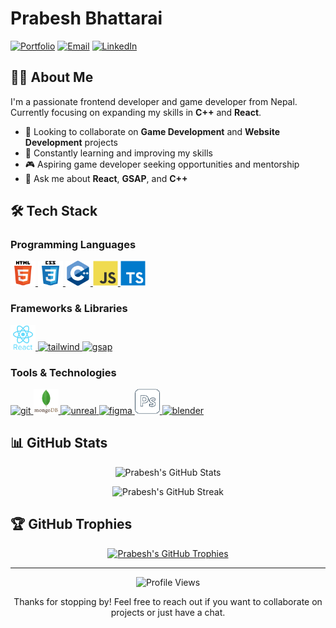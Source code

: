 # Prabesh Bhattarai

[![Portfolio](https://img.shields.io/badge/Portfolio-prabeshbhattarai2004.com.np-blue?style=for-the-badge&logo=firefox-browser)](https://prabeshbhattarai2004.com.np/)
[![Email](https://img.shields.io/badge/Email-prabes59@gmail.com-red?style=for-the-badge&logo=gmail)](mailto:prabes59@gmail.com)
[![LinkedIn](https://img.shields.io/badge/LinkedIn-prabesh--bhattarai-0077B5?style=for-the-badge&logo=linkedin)](https://linkedin.com/in/prabesh-bhattarai)

## 👨‍💻 About Me

I'm a passionate frontend developer and game developer from Nepal. Currently focusing on expanding my skills in **C++** and **React**.

- 🔭 Looking to collaborate on **Game Development** and **Website Development** projects
- 🌱 Constantly learning and improving my skills
- 🎮 Aspiring game developer seeking opportunities and mentorship
- 💬 Ask me about **React**, **GSAP**, and **C++**

## 🛠️ Tech Stack

### Programming Languages
<a href="https://www.w3.org/html/" target="_blank" rel="noreferrer"> 
  <img src="https://raw.githubusercontent.com/devicons/devicon/master/icons/html5/html5-original-wordmark.svg" alt="html5" width="40" height="40"/>
</a> 
<a href="https://www.w3schools.com/css/" target="_blank" rel="noreferrer">
  <img src="https://raw.githubusercontent.com/devicons/devicon/master/icons/css3/css3-original-wordmark.svg" alt="css3" width="40" height="40"/> 
</a>
<a href="https://www.w3schools.com/cpp/" target="_blank" rel="noreferrer">
  <img src="https://raw.githubusercontent.com/devicons/devicon/master/icons/cplusplus/cplusplus-original.svg" alt="cplusplus" width="40" height="40"/>
</a>
<a href="https://developer.mozilla.org/en-US/docs/Web/JavaScript" target="_blank" rel="noreferrer"> 
  <img src="https://raw.githubusercontent.com/devicons/devicon/master/icons/javascript/javascript-original.svg" alt="javascript" width="40" height="40"/> 
</a>
<a href="https://www.typescriptlang.org/" target="_blank" rel="noreferrer"> 
   <img src="https://raw.githubusercontent.com/devicons/devicon/master/icons/typescript/typescript-original.svg" alt="typescript" width="40" height="40"/> 
</a> 

### Frameworks & Libraries
<a href="https://reactjs.org/" target="_blank" rel="noreferrer"> 
  <img src="https://raw.githubusercontent.com/devicons/devicon/master/icons/react/react-original-wordmark.svg" alt="react" width="40" height="40"/> 
</a> 
<a href="https://tailwindcss.com/" target="_blank" rel="noreferrer"> 
  <img src="https://www.vectorlogo.zone/logos/tailwindcss/tailwindcss-icon.svg" alt="tailwind" width="40" height="40"/>
</a>
<a href="https://gsap.com/" target="_blank" rel="noreferrer"> 
 <img src="https://cdn.worldvectorlogo.com/logos/gsap-greensock.svg" alt="gsap" width="40" height="40"/>
</a>
</a>

### Tools & Technologies
<a href="https://git-scm.com/" target="_blank" rel="noreferrer">
  <img src="https://www.vectorlogo.zone/logos/git-scm/git-scm-icon.svg" alt="git" width="40" height="40"/> 
</a> 
<a href="https://www.mongodb.com/" target="_blank" rel="noreferrer"> 
  <img src="https://raw.githubusercontent.com/devicons/devicon/master/icons/mongodb/mongodb-original-wordmark.svg" alt="mongodb" width="40" height="40"/>
</a> 
<a href="https://unrealengine.com/" target="_blank" rel="noreferrer">
  <img src="https://raw.githubusercontent.com/kenangundogan/fontisto/036b7eca71aab1bef8e6a0518f7329f13ed62f6b/icons/svg/brand/unreal-engine.svg" alt="unreal" width="40" height="40"/> 
</a>
<a href="https://www.figma.com/" target="_blank" rel="noreferrer">
  <img src="https://www.vectorlogo.zone/logos/figma/figma-icon.svg" alt="figma" width="40" height="40"/> 
</a>
<a href="https://www.photoshop.com/en" target="_blank" rel="noreferrer">
  <img src="https://raw.githubusercontent.com/devicons/devicon/master/icons/photoshop/photoshop-line.svg" alt="photoshop" width="40" height="40"/>
</a> 
<a href="https://www.blender.org/" target="_blank" rel="noreferrer">
  <img src="https://download.blender.org/branding/community/blender_community_badge_white.svg" alt="blender" width="40" height="40"/>
</a>

## 📊 GitHub Stats

<p align="center">
  <img src="https://github-readme-stats.vercel.app/api?username=prabes-dev&show_icons=true&theme=tokyonight" alt="Prabesh's GitHub Stats" />
</p>

<p align="center">
  <img src="https://github-readme-streak-stats.herokuapp.com/?user=prabes-dev&theme=tokyonight" alt="Prabesh's GitHub Streak" />
</p>

## 🏆 GitHub Trophies
<p align="center">
  <a href="https://github.com/ryo-ma/github-profile-trophy">
    <img src="https://github-profile-trophy.vercel.app/?username=prabes-dev&theme=nord&column=7" alt="Prabesh's GitHub Trophies" />
  </a>
</p>

---

<p align="center">
  <img src="https://komarev.com/ghpvc/?username=prabes-dev&label=Profile%20views&color=0e75b6&style=flat" alt="Profile Views" />
</p>

<p align="center">
  Thanks for stopping by! Feel free to reach out if you want to collaborate on projects or just have a chat.
</p>
